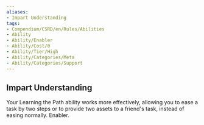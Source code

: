 ```yaml
---
aliases:
- Impart Understanding
tags:
- Compendium/CSRD/en/Rules/Abilities
- Ability
- Ability/Enabler
- Ability/Cost/0
- Ability/Tier/High
- Ability/Categories/Meta
- Ability/Categories/Support
---
```


  
## Impart Understanding  
Your Learning the Path ability works more effectively, allowing you to ease a task by two steps or to provide two assets to a friend's task, instead of easing normally. Enabler.